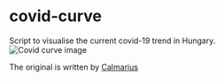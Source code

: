# covid-curve
Script to visualise the current covid-19 trend in Hungary.
![Covid curve image](https://i.imgur.com/3elht4m.png)

The original is written by [Calmarius](https://github.com/Calmarius)
